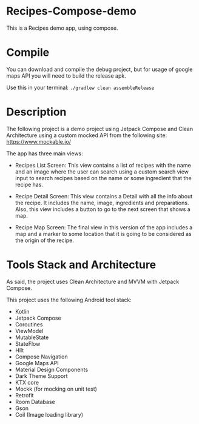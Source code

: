 # Recipes-Compose-demo
This is a Recipes demo app, using compose.

# Compile
You can download and compile the debug project, but for usage of google maps API you will need to build the release apk.

Use this in your terminal:
`./gradlew clean assembleRelease`

# Description

The following project is a demo project using Jetpack Compose and Clean Architecture using a custom mocked API from the following site:
https://www.mockable.io/

The app has three main views:
- Recipes List Screen: This view contains a list of recipes with the name and an image where the user can search using a custom search view input to search recipes based on the name or some ingredient that the recipe has.

- Recipe Detail Screen: This view contains a Detail with all the info about the recipe. It includes the name, image, ingredients and preparations. Also, this view includes a button to go to the next screen that shows a map.

- Recipe Map Screen: The final view in this version of the app includes a map and a marker to some location that it is going to be considered as the origin of the recipe.

# Tools Stack and Architecture

As said, the project uses Clean Architecture and MVVM with Jetpack Compose.


This project uses the following Android tool stack:

- Kotlin
- Jetpack Compose
- Coroutines
- ViewModel
- MutableState
- StateFlow
- Hilt
- Compose Navigation
- Google Maps API
- Material Design Components
- Dark Theme Support
- KTX core
- Mockk (for mocking on unit test)
- Retrofit
- Room Database
- Gson
- Coil (Image loading library)